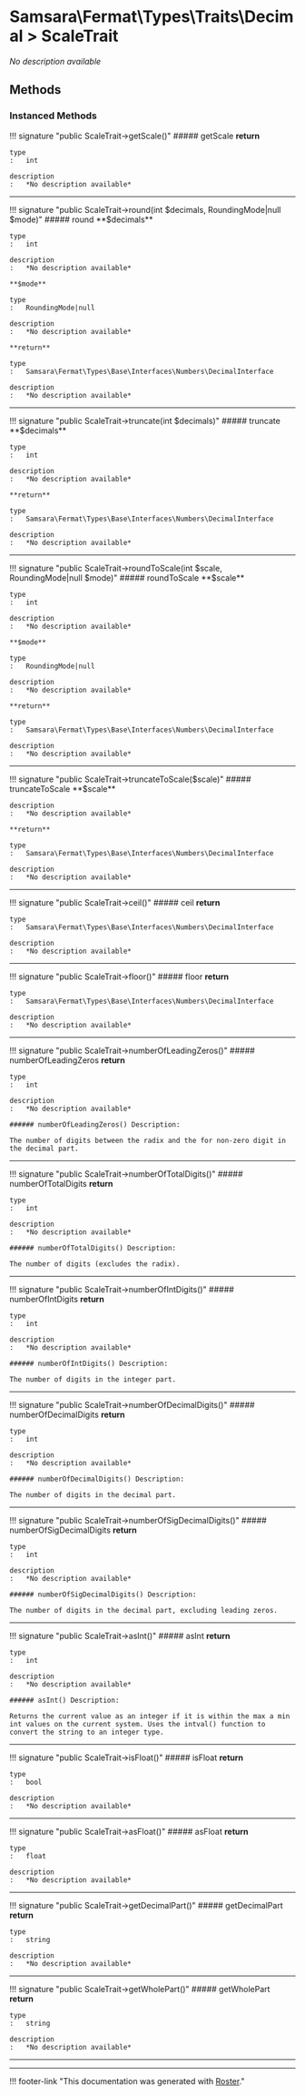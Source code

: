 # Samsara\Fermat\Types\Traits\Decimal > ScaleTrait

*No description available*


## Methods


### Instanced Methods

!!! signature "public ScaleTrait->getScale()"
    ##### getScale
    **return**

    type
    :   int

    description
    :   *No description available*
    
---

!!! signature "public ScaleTrait->round(int $decimals, RoundingMode|null $mode)"
    ##### round
    **$decimals**

    type
    :   int

    description
    :   *No description available*

    **$mode**

    type
    :   RoundingMode|null

    description
    :   *No description available*

    **return**

    type
    :   Samsara\Fermat\Types\Base\Interfaces\Numbers\DecimalInterface

    description
    :   *No description available*
    
---

!!! signature "public ScaleTrait->truncate(int $decimals)"
    ##### truncate
    **$decimals**

    type
    :   int

    description
    :   *No description available*

    **return**

    type
    :   Samsara\Fermat\Types\Base\Interfaces\Numbers\DecimalInterface

    description
    :   *No description available*
    
---

!!! signature "public ScaleTrait->roundToScale(int $scale, RoundingMode|null $mode)"
    ##### roundToScale
    **$scale**

    type
    :   int

    description
    :   *No description available*

    **$mode**

    type
    :   RoundingMode|null

    description
    :   *No description available*

    **return**

    type
    :   Samsara\Fermat\Types\Base\Interfaces\Numbers\DecimalInterface

    description
    :   *No description available*
    
---

!!! signature "public ScaleTrait->truncateToScale($scale)"
    ##### truncateToScale
    **$scale**

    description
    :   *No description available*

    **return**

    type
    :   Samsara\Fermat\Types\Base\Interfaces\Numbers\DecimalInterface

    description
    :   *No description available*
    
---

!!! signature "public ScaleTrait->ceil()"
    ##### ceil
    **return**

    type
    :   Samsara\Fermat\Types\Base\Interfaces\Numbers\DecimalInterface

    description
    :   *No description available*
    
---

!!! signature "public ScaleTrait->floor()"
    ##### floor
    **return**

    type
    :   Samsara\Fermat\Types\Base\Interfaces\Numbers\DecimalInterface

    description
    :   *No description available*
    
---

!!! signature "public ScaleTrait->numberOfLeadingZeros()"
    ##### numberOfLeadingZeros
    **return**

    type
    :   int

    description
    :   *No description available*

    ###### numberOfLeadingZeros() Description:

    The number of digits between the radix and the for non-zero digit in the decimal part.
    
---

!!! signature "public ScaleTrait->numberOfTotalDigits()"
    ##### numberOfTotalDigits
    **return**

    type
    :   int

    description
    :   *No description available*

    ###### numberOfTotalDigits() Description:

    The number of digits (excludes the radix).
    
---

!!! signature "public ScaleTrait->numberOfIntDigits()"
    ##### numberOfIntDigits
    **return**

    type
    :   int

    description
    :   *No description available*

    ###### numberOfIntDigits() Description:

    The number of digits in the integer part.
    
---

!!! signature "public ScaleTrait->numberOfDecimalDigits()"
    ##### numberOfDecimalDigits
    **return**

    type
    :   int

    description
    :   *No description available*

    ###### numberOfDecimalDigits() Description:

    The number of digits in the decimal part.
    
---

!!! signature "public ScaleTrait->numberOfSigDecimalDigits()"
    ##### numberOfSigDecimalDigits
    **return**

    type
    :   int

    description
    :   *No description available*

    ###### numberOfSigDecimalDigits() Description:

    The number of digits in the decimal part, excluding leading zeros.
    
---

!!! signature "public ScaleTrait->asInt()"
    ##### asInt
    **return**

    type
    :   int

    description
    :   *No description available*

    ###### asInt() Description:

    Returns the current value as an integer if it is within the max a min int values on the current system. Uses the intval() function to convert the string to an integer type.
    
---

!!! signature "public ScaleTrait->isFloat()"
    ##### isFloat
    **return**

    type
    :   bool

    description
    :   *No description available*
    
---

!!! signature "public ScaleTrait->asFloat()"
    ##### asFloat
    **return**

    type
    :   float

    description
    :   *No description available*
    
---

!!! signature "public ScaleTrait->getDecimalPart()"
    ##### getDecimalPart
    **return**

    type
    :   string

    description
    :   *No description available*
    
---

!!! signature "public ScaleTrait->getWholePart()"
    ##### getWholePart
    **return**

    type
    :   string

    description
    :   *No description available*
    
---




---
!!! footer-link "This documentation was generated with [Roster](https://jordanrl.github.io/Roster/)."